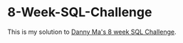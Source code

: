 # 8-Week-SQL-Challenge
This is my solution to [Danny Ma's 8 week SQL Challenge](https://8weeksqlchallenge.com/getting-started/).

